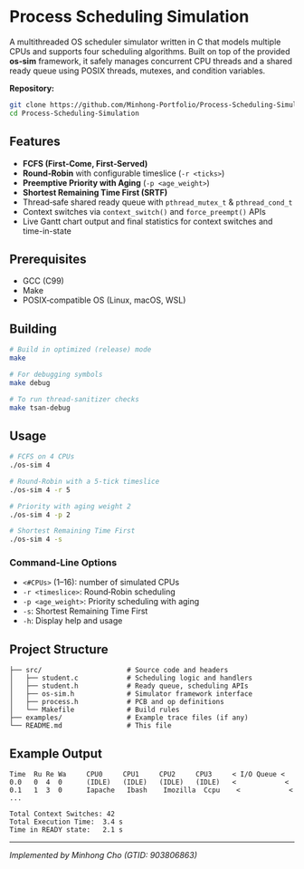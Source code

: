 # Process Scheduling Simulation

A multithreaded OS scheduler simulator written in C that models multiple CPUs and supports four scheduling algorithms. Built on top of the provided **os‑sim** framework, it safely manages concurrent CPU threads and a shared ready queue using POSIX threads, mutexes, and condition variables.

**Repository:**

```bash
git clone https://github.com/Minhong-Portfolio/Process-Scheduling-Simulation.git
cd Process-Scheduling-Simulation
```

## Features

* **FCFS (First‑Come, First‑Served)**
* **Round‑Robin** with configurable timeslice (`-r <ticks>`)
* **Preemptive Priority with Aging** (`-p <age_weight>`)
* **Shortest Remaining Time First (SRTF)**
* Thread‑safe shared ready queue with `pthread_mutex_t` & `pthread_cond_t`
* Context switches via `context_switch()` and `force_preempt()` APIs
* Live Gantt chart output and final statistics for context switches and time-in-state

## Prerequisites

* GCC (C99)
* Make
* POSIX‑compatible OS (Linux, macOS, WSL)

## Building

```bash
# Build in optimized (release) mode
make

# For debugging symbols
make debug

# To run thread‑sanitizer checks
make tsan-debug
```

## Usage

```bash
# FCFS on 4 CPUs
./os-sim 4

# Round‑Robin with a 5‑tick timeslice
./os-sim 4 -r 5

# Priority with aging weight 2
./os-sim 4 -p 2

# Shortest Remaining Time First
./os-sim 4 -s
```

### Command‑Line Options

* `<#CPUs>` (1–16): number of simulated CPUs
* `-r <timeslice>`: Round‑Robin scheduling
* `-p <age_weight>`: Priority scheduling with aging
* `-s`: Shortest Remaining Time First
* `-h`: Display help and usage

## Project Structure

```
├── src/                     # Source code and headers
│   ├── student.c            # Scheduling logic and handlers
│   ├── student.h            # Ready queue, scheduling APIs
│   ├── os-sim.h             # Simulator framework interface
│   ├── process.h            # PCB and op definitions
│   └── Makefile             # Build rules
├── examples/                # Example trace files (if any)
└── README.md                # This file
```

## Example Output

```
Time  Ru Re Wa     CPU0     CPU1     CPU2     CPU3     < I/O Queue <
0.0   0  4  0      (IDLE)   (IDLE)   (IDLE)   (IDLE)   <            <
0.1   1  3  0      Iapache   Ibash    Imozilla  Ccpu    <            <
...

Total Context Switches: 42
Total Execution Time:  3.4 s
Time in READY state:   2.1 s
```

---

*Implemented by Minhong Cho (GTID: 903806863)*
